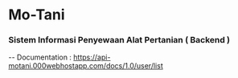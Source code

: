# Mo-Tani
### Sistem Informasi Penyewaan Alat Pertanian ( Backend )
--
Documentation :
https://api-motani.000webhostapp.com/docs/1.0/user/list

